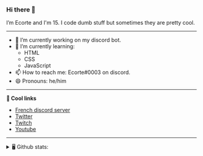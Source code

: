 ### Hi there 👋
I’m Ecorte and I'm 15.
I code dumb stuff but sometimes they are pretty cool.

-------

- 🔭 I’m currently working on my discord bot.
- 🌱 I’m currently learning:
     - HTML
     - CSS
     - JavaScript
- 📫 How to reach me: Ecorte#0003 on discord.
- 😄 Pronouns: he/him

-------

**🔗 Cool links**

- [French discord server](https://discord.gg/8bpy2PC)
- [Twitter](https://twitter.com/Ecorteyt)
- [Twitch](https://www.twitch.tv/ecorte)
- [Youtube](https://www.youtube.com/channel/UCOLeHMtMSE4w6jpFGh1AAdA)

-------
<details>
<summary> 🖥️ Github stats: </summary>
<br>
     
<!--START_SECTION:waka-->
**🐱 My Github Data** 

> 🏆 388 Contributions in the Year 2021
 > 
> 📦 418 Bytes Used in Github's Storage 
 > 
> 🚫 Not Opted to Hire
 > 
> 📜 4 Public Repositories 
 > 
> 🔑 3 Private Repositories  
 > 
**I'm an Early 🐤** 

```text
🌞 Morning    73 commits     ██████░░░░░░░░░░░░░░░░░░░   27.44% 
🌆 Daytime    85 commits     ████████░░░░░░░░░░░░░░░░░   31.95% 
🌃 Evening    106 commits    ██████████░░░░░░░░░░░░░░░   39.85% 
🌙 Night      2 commits      ░░░░░░░░░░░░░░░░░░░░░░░░░   0.75%

```
📅 **I'm Most Productive on Wednesday** 

```text
Monday       36 commits     ███░░░░░░░░░░░░░░░░░░░░░░   13.53% 
Tuesday      18 commits     █░░░░░░░░░░░░░░░░░░░░░░░░   6.77% 
Wednesday    65 commits     ██████░░░░░░░░░░░░░░░░░░░   24.44% 
Thursday     37 commits     ███░░░░░░░░░░░░░░░░░░░░░░   13.91% 
Friday       34 commits     ███░░░░░░░░░░░░░░░░░░░░░░   12.78% 
Saturday     51 commits     ████░░░░░░░░░░░░░░░░░░░░░   19.17% 
Sunday       25 commits     ██░░░░░░░░░░░░░░░░░░░░░░░   9.4%

```


📊 **This Week I Spent My Time On** 

```text
⌚︎ Time Zone: America/Toronto

💬 Programming Languages: 
TypeScript               6 hrs 12 mins       ███████████████░░░░░░░░░░   59.9% 
Vue.js                   1 hr 52 mins        ████░░░░░░░░░░░░░░░░░░░░░   18.07% 
JSON                     1 hr 8 mins         ██░░░░░░░░░░░░░░░░░░░░░░░   11.03% 
YAML                     25 mins             █░░░░░░░░░░░░░░░░░░░░░░░░   4.04% 
Markdown                 22 mins             █░░░░░░░░░░░░░░░░░░░░░░░░   3.64%

🔥 Editors: 
VS Code                  10 hrs 22 mins      █████████████████████████   100.0%

🐱‍💻 Projects: 
robotantoine-rewrite     4 hrs 48 mins       ███████████░░░░░░░░░░░░░░   46.3% 
back-end                 3 hrs 14 mins       ███████░░░░░░░░░░░░░░░░░░   31.21% 
creativity               2 hrs 11 mins       █████░░░░░░░░░░░░░░░░░░░░   21.07% 
Unknown Project          8 mins              ░░░░░░░░░░░░░░░░░░░░░░░░░   1.38% 
poz                      0 secs              ░░░░░░░░░░░░░░░░░░░░░░░░░   0.04%

💻 Operating System: 
Windows                  10 hrs 22 mins      █████████████████████████   100.0%

```

**I Mostly Code in JavaScript** 

```text
JavaScript               3 repos             ████████████░░░░░░░░░░░░░   50.0% 
Java                     1 repo              ████░░░░░░░░░░░░░░░░░░░░░   16.67% 
Python                   1 repo              ████░░░░░░░░░░░░░░░░░░░░░   16.67% 
HTML                     1 repo              ████░░░░░░░░░░░░░░░░░░░░░   16.67%

```


**Timeline**

![Chart not found](https://raw.githubusercontent.com/Ecorte/Ecorte/main/charts/bar_graph.png) 


 Last Updated on 22/06/2021
<!--END_SECTION:waka-->

![Github stats](https://github-readme-stats.vercel.app/api?username=Ecorte&theme=dark&count_private=true)

</details>

